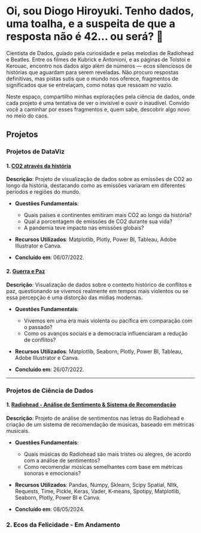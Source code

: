 # Oi, sou Diogo Hiroyuki. Tenho dados, uma toalha, e a suspeita de que a resposta não é 42... ou será? 🦆

Cientista de Dados, guiado pela curiosidade e pelas melodias de Radiohead e Beatles. Entre os filmes de Kubrick e Antonioni, e as páginas de Tolstoi e Kerouac, encontro nos dados algo além de números — ecos silenciosos de histórias que aguardam para serem reveladas. Não procuro respostas definitivas, mas pistas sutis que o mundo nos oferece, fragmentos de significados que se entrelaçam, como notas que ressoam no vazio.

Neste espaço, compartilho minhas explorações pela ciência de dados, onde cada projeto é uma tentativa de ver o invisível e ouvir o inaudível. Convido você a caminhar por esses fragmentos e, quem sabe, descobrir algo novo no meio do caos.

## Projetos

### Projetos de DataViz

#### 1. [CO2 através da história](https://github.com/diogohiroyuki/dataviz/tree/main/CO2_atraves_da_historia)
**Descrição**: Projeto de visualização de dados sobre as emissões de CO2 ao longo da história, destacando como as emissões variaram em diferentes períodos e regiões do mundo.

- **Questões Fundamentais**:
  - Quais países e continentes emitiram mais CO2 ao longo da história?
  - Qual a porcentagem de emissões de CO2 durante sua vida?
  - A pandemia teve impacto nas emissões globais?

- **Recursos Utilizados**: Matplotlib, Plotly, Power BI, Tableau, Adobe Illustrator e Canva.

- **Concluído em**: 06/07/2022.

#### 2. [Guerra e Paz](https://github.com/diogohiroyuki/dataviz/tree/main/guerra_e_paz)
**Descrição**: Visualização de dados sobre o contexto histórico de conflitos e paz, questionando se vivemos realmente em tempos mais violentos ou se essa percepção é uma distorção das mídias modernas.

- **Questões Fundamentais**:
  - Vivemos em uma era mais violenta ou pacífica em comparação com o passado?
  - Como os avanços sociais e a democracia influenciaram a redução de conflitos?

- **Recursos Utilizados**: Matplotlib, Seaborn, Plotly, Power BI, Tableau, Adobe Illustrator e Canva.

- **Concluído em**: 26/07/2022.

---

### Projetos de Ciência de Dados

#### 1. [Radiohead - Análise de Sentimento & Sistema de Recomendação](https://github.com/diogohiroyuki/datascience/tree/main/radiohead)
**Descrição**: Projeto de análise de sentimentos nas letras do Radiohead e criação de um sistema de recomendação de músicas, baseado em métricas musicais.

- **Questões Fundamentais**:
  - Quais músicas do Radiohead são mais tristes ou alegres, de acordo com a análise de sentimentos?
  - Como recomendar músicas semelhantes com base em métricas sonoras e emocionais?

- **Recursos Utilizados**: Pandas, Numpy, Sklearn, Scipy Spatial, Nltk, Requests, Time, Pickle, Keras, Vader, K-means, Spotipy, Matplotlib, Seaborn, Plotly, Power BI e Canva.

- **Concluído em**: 08/05/2024.

### 2. Ecos da Felicidade - Em Andamento

